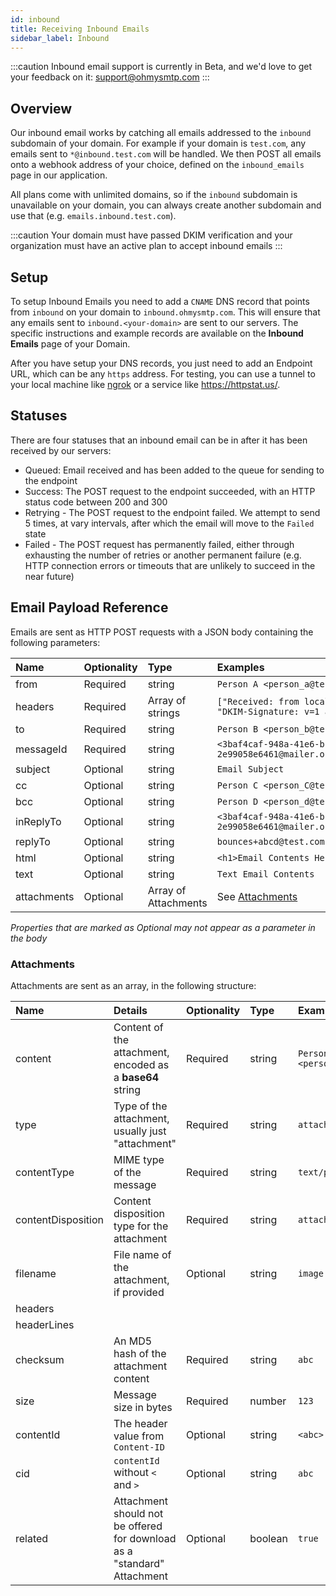 ```yaml
---
id: inbound
title: Receiving Inbound Emails
sidebar_label: Inbound
---
```


:::caution
Inbound email support is currently in Beta, and we'd love to get your feedback on it: support@ohmysmtp.com
:::

## Overview

Our inbound email works by catching all emails addressed to the `inbound` subdomain of your domain. For example if your domain is `test.com`, any emails sent to `*@inbound.test.com` will be handled. We then POST all emails onto a webhook address of your choice, defined on the `inbound_emails` page in our application.

All plans come with unlimited domains, so if the `inbound` subdomain is unavailable on your domain, you can always create another subdomain and use that (e.g. `emails.inbound.test.com`).

:::caution
Your domain must have passed DKIM verification and your organization must have an active plan to accept inbound emails
:::

## Setup

To setup Inbound Emails you need to add a `CNAME` DNS record that points from `inbound` on your domain to `inbound.ohmysmtp.com`. This will ensure that any emails sent to `inbound.<your-domain>` are sent to our servers. The specific instructions and example records are available on the **Inbound Emails** page of your Domain.

After you have setup your DNS records, you just need to add an Endpoint URL, which can be any `https` address. For testing, you can use a tunnel to your local machine like [ngrok](https://ngrok.com/) or a service like https://httpstat.us/.

## Statuses

There are four statuses that an inbound email can be in after it has been received by our servers:

- Queued: Email received and has been added to the queue for sending to the endpoint
- Success: The POST request to the endpoint succeeded, with an HTTP status code between 200 and 300
- Retrying - The POST request to the endpoint failed. We attempt to send 5 times, at vary intervals, after which the email will move to the `Failed` state
- Failed - The POST request has permanently failed, either through exhausting the number of retries or another permanent failure (e.g. HTTP connection errors or timeouts that are unlikely to succeed in the near future)

## Email Payload Reference

Emails are sent as HTTP POST requests with a JSON body containing the following parameters:

| Name | Optionality | Type | Examples |
| :------------- | :---------- | :----------- | :----------- |
| from | Required | string | `Person A <person_a@test.com>` |
| headers | Required | Array of strings | `["Received: from localhost...", "DKIM-Signature: v=1 a=rsa...;]`
| to | Required | string | `Person B <person_b@test.com>` |
| messageId | Required | string | `<3baf4caf-948a-41e6-bc5c-2e99058e6461@mailer.ohmysmtp.com>` |
| subject | Optional | string | `Email Subject` |
| cc | Optional | string | `Person C <person_C@test.com>` |
| bcc | Optional | string | `Person D <person_d@test.com>` |
| inReplyTo | Optional | string | `<3baf4caf-948a-41e6-bc5c-2e99058e6461@mailer.ohmysmtp.com>` |
| replyTo | Optional | string | `bounces+abcd@test.com` |
| html | Optional | string |  `<h1>Email Contents Here</h1>` |
| text | Optional | string |  `Text Email Contents` |
| attachments | Optional | Array of Attachments | See [Attachments](#attachments) |

*Properties that are marked as Optional may not appear as a parameter in the body*

### Attachments

Attachments are sent as an array, in the following structure:

| Name | Details | Optionality | Type | Examples |
| :------------- | :-------------| :---------- | :----------- | :----------- |
| content | Content of the attachment, encoded as a **base64** string| Required | string | `Person A <person_a@test.com>` |
| type | Type of the attachment, usually just "attachment" | Required | string | `attachment` |
| contentType | MIME type of the message | Required | string | `text/plain` | 
| contentDisposition | Content disposition type for the attachment | Required | string | `attachment` |
| filename | File name of the attachment, if provided | Optional | string | `image.png` | 
| headers | 
| headerLines | 
| checksum | An MD5 hash of the attachment content | Required | string | `abc` |
| size | Message size in bytes | Required |  number | `123`
| contentId | The header value from `Content-ID` | Optional | string | `<abc>` |
| cid | `contentId` without `<` and `>` | Optional | string | `abc` |
| related | Attachment should not be offered for download as a "standard" Attachment | Optional | boolean | `true` |
